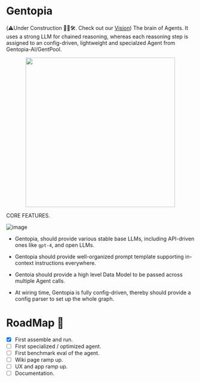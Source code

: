 # Gentopia 
(⚠️Under Construction 👷‍♂️🛠️. Check out our [Vision](https://docs.google.com/presentation/d/1qO2BdBk7zwx9wxGb2iryuAsg0M9AUcldz5SPos8YFSE/edit#slide=id.p))
The brain of Agents. It uses a strong LLM for chained reasoning, whereas each reasoning step is assigned to an config-driven, lightweight and specialzed Agent from Gentopia-AI/GentPool.


<p align="center">
  <img width="400" height="400" src="https://github.com/Gentopia-AI/Gentopia/assets/65674752/a81e48cd-0bb4-4e2e-a05b-430be8377ef8">
</p>


CORE FEATURES.

![image](https://github.com/Gentopia-AI/Gentopia/assets/65674752/5e7aa60b-1b57-41c6-a529-274d5fb74f73)


- Gentopia, should provide various stable base LLMs, including API-driven ones like `gpt-4`, and open LLMs.
- Gentopia should provide well-organized prompt template supporting in-context instructions everywhere.
- Gentoia should provide a high level Data Model to be passed across multiple Agent calls.

- At wiring time, Gentopia is fully config-driven, thereby should provide a config parser to set up the whole graph. 


# RoadMap 📌
- [x] First assemble and run.
- [ ] First specialized / optimized agent.
- [ ] First benchmark eval of the agent.
- [ ] Wiki page ramp up.
- [ ] UX and app ramp up.
- [ ] Documentation.

